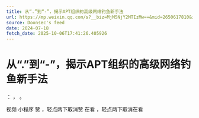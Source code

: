 ```yaml
---
title: 从“.”到“-”，揭示APT组织的高级网络钓鱼新手法
url: https://mp.weixin.qq.com/s?__biz=MjM5NjY2MTIzMw==&mid=2650617810&idx=1&sn=2dce5c46ee9508a76dd9b7f7800859a7
source: Doonsec's feed
date: 2024-07-18
fetch_date: 2025-10-06T17:41:26.405926
---
```


# 从“.”到“-”，揭示APT组织的高级网络钓鱼新手法

：
，
。

视频
小程序
赞
，轻点两下取消赞
在看
，轻点两下取消在看